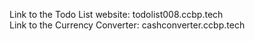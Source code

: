 Link to the Todo List website: todolist008.ccbp.tech                                                                            
Link to the Currency Converter: cashconverter.ccbp.tech
